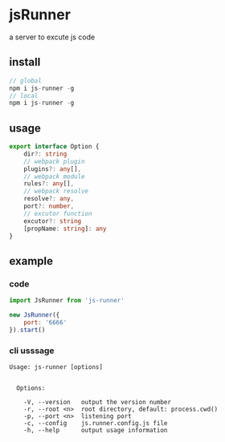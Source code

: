 # jsRunner
a server to excute js code

## install
``` javascript
// global
npm i js-runner -g
// local
npm i js-runner -g
```

## usage
``` typescript
export interface Option {
    dir?: string
    // webpack plugin
    plugins?: any[],
    // webpack module
    rules?: any[],
    // webpack resolve
    resolve?: any,
    port?: number,
    // excutor function
    excutor?: string
    [propName: string]: any
}
```
## example
### code
``` javascript
import JsRunner from 'js-runner'

new JsRunner({
    port: '6666'
}).start()
```

### cli usssage
```
Usage: js-runner [options]


  Options:

    -V, --version   output the version number
    -r, --root <n>  root directory, default: process.cwd()
    -p, --port <n>  listening port
    -c, --config    js.runner.config.js file
    -h, --help      output usage information
```
